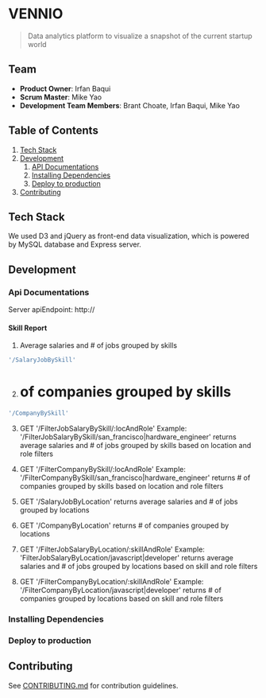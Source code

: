 # VENNIO
> Data analytics platform to visualize a snapshot of the current startup world

## Team

  - __Product Owner__: Irfan Baqui
  - __Scrum Master__: Mike Yao
  - __Development Team Members__: Brant Choate, Irfan Baqui, Mike Yao

## Table of Contents

1. [Tech Stack](#tech-stack)
1. [Development](#development)
    1. [API Documentations](#api-documentations)
    2. [Installing Dependencies](#installing-dependencies)
    3. [Deploy to production](#deploy-to-production)
1. [Contributing](#contributing)



## Tech Stack
We used D3 and jQuery as front-end data visualization, which is powered by MySQL database and Express server. 


## Development

### Api Documentations

Server apiEndpoint: http://

#### Skill Report

1. Average salaries and # of jobs grouped by skills
```sh
'/SalaryJobBySkill'
```

2. # of companies grouped by skills
```sh
'/CompanyBySkill'
```

3. GET '/FilterJobSalaryBySkill/:locAndRole'
Example: '/FilterJobSalaryBySkill/san_francisco|hardware_engineer'
returns average salaries and # of jobs grouped by skills based on location and role filters

4. GET '/FilterCompanyBySkill/:locAndRole'
Example: '/FilterCompanyBySkill/san_francisco|hardware_engineer'
returns # of companies grouped by skills based on location and role filters

5. GET '/SalaryJobByLocation'
returns average salaries and # of jobs grouped by locations

6. GET '/CompanyByLocation'
returns # of companies grouped by locations

7. GET '/FilterJobSalaryByLocation/:skillAndRole'
Example: 'FilterJobSalaryByLocation/javascript|developer'
returns average salaries and # of jobs grouped by locations based on skill and role filters

8. GET '/FilterCompanyByLocation/:skillAndRole'
Example: '/FilterCompanyByLocation/javascript|developer'
returns # of companies grouped by locations based on skill and role filters

### Installing Dependencies

### Deploy to production

## Contributing
See [CONTRIBUTING.md](https://github.com/vennio/vennio/blob/master/_CONTRIBUTING.md) for contribution guidelines.
